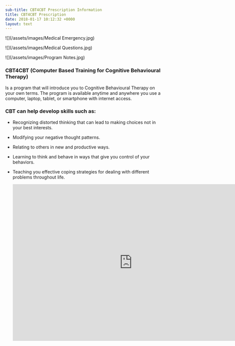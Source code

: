 ```yaml
---
sub-title: CBT4CBT Prescription Information
title: CBT4CBT Prescription
date: 2018-01-17 10:12:32 +0000
layout: text
---
```

![](/assets/images/Medical Emergency.jpg)

![](/assets/images/Medical Questions.jpg)

![](/assets/images/Program Notes.jpg)

### CBT4CBT (Computer Based Training for Cognitive Behavioural Therapy)

Is a program that will introduce you to Cognitive Behavioural Therapy on your own terms. The program is available anytime and anywhere you use a computer, laptop, tablet, or smartphone with internet access.

### CBT can help develop skills such as:

* Recognizing distorted thinking that can lead to making choices not in your best interests.
* Modifying your negative thought patterns.
* Relating to others in new and productive ways.
* Learning to think and behave in ways that give you  control of your behaviors.
* Teaching you effective coping strategies for dealing with different problems throughout life.

    <iframe src="https://docs.google.com/forms/d/e/1FAIpQLSd7jfeDjOWBG700xaapYKLdyBIbYDq9FowaE9LkTBczRoZzbw/viewform?embedded=true" width="760" height="500" frameborder="0" marginheight="0" marginwidth="0">Loading...</iframe>